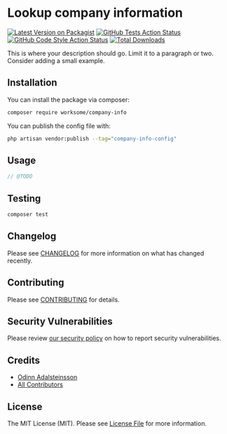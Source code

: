 # Lookup company information

[![Latest Version on Packagist](https://img.shields.io/packagist/v/worksome/company-info.svg?style=flat-square)](https://packagist.org/packages/worksome/company-info)
[![GitHub Tests Action Status](https://img.shields.io/github/workflow/status/worksome/company-info/run-tests?label=tests)](https://github.com/worksome/company-info/actions?query=workflow%3Arun-tests+branch%3Amain)
[![GitHub Code Style Action Status](https://img.shields.io/github/workflow/status/worksome/company-info/Check%20&%20fix%20styling?label=code%20style)](https://github.com/worksome/company-info/actions?query=workflow%3A"Check+%26+fix+styling"+branch%3Amain)
[![Total Downloads](https://img.shields.io/packagist/dt/worksome/company-info.svg?style=flat-square)](https://packagist.org/packages/worksome/company-info)

This is where your description should go. Limit it to a paragraph or two. Consider adding a small example.

## Installation

You can install the package via composer:

```bash
composer require worksome/company-info
```

You can publish the config file with:

```bash
php artisan vendor:publish --tag="company-info-config"
```

## Usage

```php
// @TODO
```

## Testing

```bash
composer test
```

## Changelog

Please see [CHANGELOG](CHANGELOG.md) for more information on what has changed recently.

## Contributing

Please see [CONTRIBUTING](.github/CONTRIBUTING.md) for details.

## Security Vulnerabilities

Please review [our security policy](../../security/policy) on how to report security vulnerabilities.

## Credits

- [Odinn Adalsteinsson](https://github.com/odinns)
- [All Contributors](../../contributors)

## License

The MIT License (MIT). Please see [License File](LICENSE.md) for more information.
